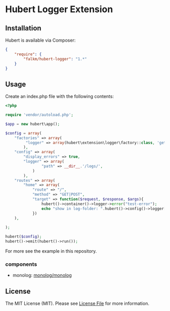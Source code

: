 Hubert Logger Extension
======

## Installation

Hubert is available via Composer:

```json
{
    "require": {
        "falkm/hubert-logger": "1.*"
    }
}
```

## Usage

Create an index.php file with the following contents:

```php
<?php

require 'vendor/autoload.php';

$app = new hubert\app();

$config = array(
    "factories" => array(
         "logger" => array(hubert\extension\logger\factory::class, 'get')
        ),
    "config" => array(
        "display_errors" => true,
        "logger" => array(
                "path" => __dir__.'/logs/',
            )
        ),
    "routes" => array(
        "home" => array(
            "route" => "/", 
            "method" => "GET|POST", 
            "target" => function($request, $response, $args){
                hubert()->container()->logger->error("test-error");
                echo "show in log-folder: ".hubert()->config()->logger["path"];
            })
    ),
    
);

hubert($config);
hubert()->emit(hubert()->run());
```

For more see the example in this repository.

### components

- monolog: [monolog/monolog](https://github.com/Seldaek/monolog)

## License

The MIT License (MIT). Please see [License File](https://github.com/falkmueller/hubert/blob/master/LICENSE) for more information.
